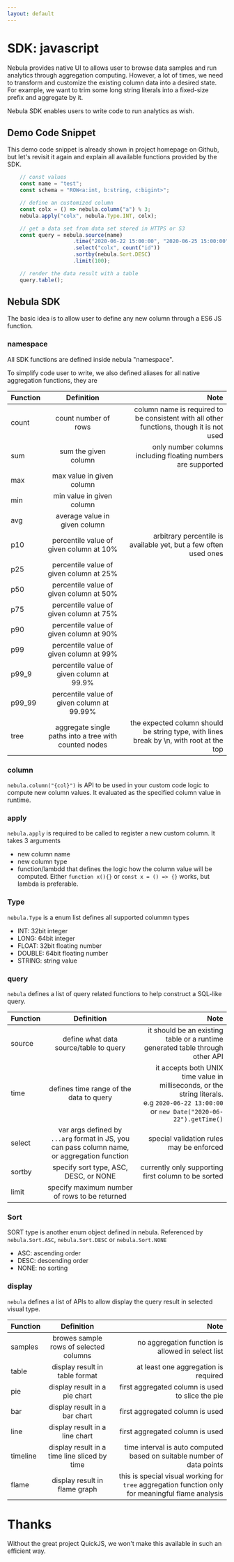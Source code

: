 ```yaml
---
layout: default
---
```


# SDK: javascript
Nebula provides native UI to allows user to browse data samples and run analytics through aggregation computing.
However, a lot of times, we need to transform and customize the existing column data into a desired state.
For example, we want to trim some long string literals into a fixed-size prefix and aggregate by it.

Nebula SDK enables users to write code to run analytics as wish.
## Demo Code Snippet
This demo code snippet is already shown in project homepage on Github, but let's revisit it again and explain all available functions provided by the SDK.

```javascript
    // const values
    const name = "test";
    const schema = "ROW<a:int, b:string, c:bigint>";

    // define an customized column
    const colx = () => nebula.column("a") % 3;
    nebula.apply("colx", nebula.Type.INT, colx);

    // get a data set from data set stored in HTTPS or S3
    const query = nebula.source(name)
                     .time("2020-06-22 15:00:00", "2020-06-25 15:00:00")
                     .select("colx", count("id"))
                     .sortby(nebula.Sort.DESC)
                     .limit(100);

    // render the data result with a table
    query.table();
```

## Nebula SDK
The basic idea is to allow user to define any new column through a ES6 JS function.

### namespace
All SDK functions are defined inside nebula "namespace".

To simplify code user to write, we also defined aliases for all native aggregation functions, they are

| Function |                      Definition                       |                                                                                     Note |
| -------- | :---------------------------------------------------: | ---------------------------------------------------------------------------------------: |
| count    |                 count number of rows                  | column name is required to be consistent with all other functions, though it is not used |
| sum      |                 sum the given column                  |                             only number columns including floating numbers are supported |
| max      |               max value in given column               |                                                                                          |
| min      |               min value in given column               |                                                                                          |
| avg      |             average value in given column             |                                                                                          |
| p10      |        percentile value of given column at 10%        |                         arbitrary percentile is available yet, but a few often used ones |
| p25      |        percentile value of given column at 25%        |                                                                                          |
| p50      |        percentile value of given column at 50%        |                                                                                          |
| p75      |        percentile value of given column at 75%        |                                                                                          |
| p90      |        percentile value of given column at 90%        |                                                                                          |
| p99      |        percentile value of given column at 99%        |                                                                                          |
| p99_9    |       percentile value of given column at 99.9%       |                                                                                          |
| p99_99   |      percentile value of given column at 99.99%       |                                                                                          |
| tree     | aggregate single paths into a tree with counted nodes |  the expected column should be string type, with lines break by \n, with root at the top |

### column
`nebula.column("{col}")` is API to be used in your custom code logic to compute new column values. It evaluated as the specified column value in runtime.

### apply
`nebula.apply` is required to be called to register a new custom column. It takes 3 arguments
- new column name
- new column type
- function/lambdd that defines the logic how the column value will be computed. Either `function x(){}` or `const x = () => {}` works, but lambda is preferable.

### Type
`nebula.Type` is a enum list defines all supported colummn types
- INT:      32bit integer
- LONG:     64bit integer
- FLOAT:    32bit floating number
- DOUBLE:   64bit floating number
- STRING:   string value

### query
`nebula` defines a list of query related functions to help construct a SQL-like query.

| Function |                                          Definition                                          |                                                                                                                                           Note |
| -------- | :------------------------------------------------------------------------------------------: | ---------------------------------------------------------------------------------------------------------------------------------------------: |
| source   |                            define what data source/table to query                            |                                                                  it should be an existing table or a runtime generated table through other API |
| time     |                           defines time range of the data to query                            | it accepts both UNIX time value in milliseconds, or the string literals. <br/> e.g `2020-06-22 13:00:00` or `new Date("2020-06-22").getTime()` |
| select   | var args defined by `...arg` format in JS, you can pass column name, or aggregation function |                                                                                                       special validation rules may be enforced |
| sortby   |                            specify sort type, ASC, DESC, or NONE                             |                                                                                            currently only supporting first column to be sorted |
| limit    |                        specify maximum number of rows to be returned                         |                                                                                                                                                |

### Sort
SORT type is another enum object defined in nebula. Referenced by `nebula.Sort.ASC`, `nebula.Sort.DESC` or `nebula.Sort.NONE`
- ASC:      ascending order
- DESC:     descending order
- NONE:     no sorting 
  
### display
`nebula` defines a list of APIs to allow display the query result in selected visual type.

| Function |                  Definition                  |                                                                                              Note |
| -------- | :------------------------------------------: | ------------------------------------------------------------------------------------------------: |
| samples  |    browes sample rows of selected columns    |                                                 no aggregation function is allowed in select list |
| table    |        display result in table format        |                                                              at least one aggregation is required |
| pie      |        display result in a pie chart         |                                                  first aggregated column is used to slice the pie |
| bar      |        display result in a bar chart         |                                                                   first aggregated column is used |
| line     |        display result in a line chart        |                                                                   first aggregated column is used |
| timeline | display result in a time line sliced by time |                            time interval is auto computed based on suitable number of data points |
| flame    |        display result in flame graph         | this is special visual working for `tree` aggregation function only for meaningful flame analysis |

# Thanks
Without the great project QuickJS, we won't make this available in such an efficient way.
